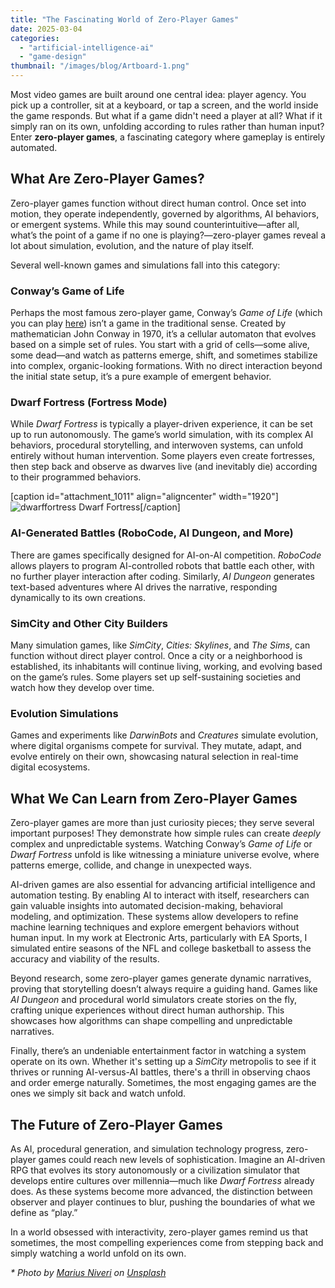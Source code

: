 ```yaml
---
title: "The Fascinating World of Zero-Player Games"
date: 2025-03-04
categories: 
  - "artificial-intelligence-ai"
  - "game-design"
thumbnail: "/images/blog/Artboard-1.png"
---
```


Most video games are built around one central idea: player agency. You pick up a controller, sit at a keyboard, or tap a screen, and the world inside the game responds. But what if a game didn't need a player at all? What if it simply ran on its own, unfolding according to rules rather than human input? Enter **zero-player games**, a fascinating category where gameplay is entirely automated.

## What Are Zero-Player Games?

Zero-player games function without direct human control. Once set into motion, they operate independently, governed by algorithms, AI behaviors, or emergent systems. While this may sound counterintuitive—after all, what’s the point of a game if no one is playing?—zero-player games reveal a lot about simulation, evolution, and the nature of play itself.

Several well-known games and simulations fall into this category:

### **Conway’s Game of Life**

Perhaps the most famous zero-player game, Conway’s _Game of Life_ (which you can play [here](https://quadraticgames.com/games/cgol.html)) isn’t a game in the traditional sense. Created by mathematician John Conway in 1970, it’s a cellular automaton that evolves based on a simple set of rules. You start with a grid of cells—some alive, some dead—and watch as patterns emerge, shift, and sometimes stabilize into complex, organic-looking formations. With no direct interaction beyond the initial state setup, it’s a pure example of emergent behavior.

### **Dwarf Fortress (Fortress Mode)**

While _Dwarf Fortress_ is typically a player-driven experience, it can be set up to run autonomously. The game’s world simulation, with its complex AI behaviors, procedural storytelling, and interwoven systems, can unfold entirely without human intervention. Some players even create fortresses, then step back and observe as dwarves live (and inevitably die) according to their programmed behaviors.

\[caption id="attachment\_1011" align="aligncenter" width="1920"\]![dwarffortress](images/dwarffortress.jpg) Dwarf Fortress\[/caption\]

### **AI-Generated Battles (RoboCode, AI Dungeon, and More)**

There are games specifically designed for AI-on-AI competition. _RoboCode_ allows players to program AI-controlled robots that battle each other, with no further player interaction after coding. Similarly, _AI Dungeon_ generates text-based adventures where AI drives the narrative, responding dynamically to its own creations.

### **SimCity and Other City Builders**

Many simulation games, like _SimCity_, _Cities: Skylines_, and _The Sims_, can function without direct player control. Once a city or a neighborhood is established, its inhabitants will continue living, working, and evolving based on the game’s rules. Some players set up self-sustaining societies and watch how they develop over time.

### **Evolution Simulations**

Games and experiments like _DarwinBots_ and _Creatures_ simulate evolution, where digital organisms compete for survival. They mutate, adapt, and evolve entirely on their own, showcasing natural selection in real-time digital ecosystems.

## What We Can Learn from Zero-Player Games

Zero-player games are more than just curiosity pieces; they serve several important purposes! They demonstrate how simple rules can create _deeply_ complex and unpredictable systems. Watching Conway’s _Game of Life_ or _Dwarf Fortress_ unfold is like witnessing a miniature universe evolve, where patterns emerge, collide, and change in unexpected ways.

AI-driven games are also essential for advancing artificial intelligence and automation testing. By enabling AI to interact with itself, researchers can gain valuable insights into automated decision-making, behavioral modeling, and optimization. These systems allow developers to refine machine learning techniques and explore emergent behaviors without human input. In my work at Electronic Arts, particularly with EA Sports, I simulated entire seasons of the NFL and college basketball to assess the accuracy and viability of the results.

Beyond research, some zero-player games generate dynamic narratives, proving that storytelling doesn’t always require a guiding hand. Games like _AI Dungeon_ and procedural world simulators create stories on the fly, crafting unique experiences without direct human authorship. This showcases how algorithms can shape compelling and unpredictable narratives.

Finally, there’s an undeniable entertainment factor in watching a system operate on its own. Whether it's setting up a _SimCity_ metropolis to see if it thrives or running AI-versus-AI battles, there's a thrill in observing chaos and order emerge naturally. Sometimes, the most engaging games are the ones we simply sit back and watch unfold.

## The Future of Zero-Player Games

As AI, procedural generation, and simulation technology progress, zero-player games could reach new levels of sophistication. Imagine an AI-driven RPG that evolves its story autonomously or a civilization simulator that develops entire cultures over millennia—much like _Dwarf Fortress_ already does. As these systems become more advanced, the distinction between observer and player continues to blur, pushing the boundaries of what we define as “play.”

In a world obsessed with interactivity, zero-player games remind us that sometimes, the most compelling experiences come from stepping back and simply watching a world unfold on its own.

_\* Photo by [Marius Niveri](https://unsplash.com/@m4r1vs?utm_content=creditCopyText&utm_medium=referral&utm_source=unsplash) on [Unsplash](https://unsplash.com/photos/multicolored-gaming-keyboard-rfg4l6_lu3c?utm_content=creditCopyText&utm_medium=referral&utm_source=unsplash)_
